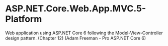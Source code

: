 # ASP.NET.Core.Web.App.MVC.5-Platform
Web application using ASP.NET Core 6 following the Model-View-Controller design pattern. (Chapter 12) (Adam Freeman - Pro ASP.NET Core 6)
